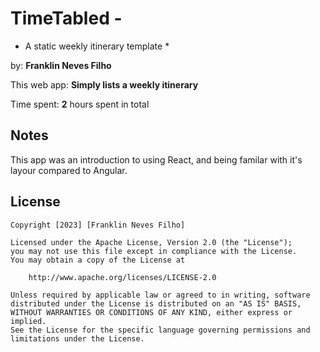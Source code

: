 # TimeTabled - 
* A static weekly itinerary template *

by: **Franklin Neves Filho**

This web app: **Simply lists a weekly itinerary**

Time spent: **2** hours spent in total

## Notes

This app was an introduction to using React, and being familar with it's layour compared to Angular.

## License

    Copyright [2023] [Franklin Neves Filho]

    Licensed under the Apache License, Version 2.0 (the "License");
    you may not use this file except in compliance with the License.
    You may obtain a copy of the License at

        http://www.apache.org/licenses/LICENSE-2.0

    Unless required by applicable law or agreed to in writing, software
    distributed under the License is distributed on an "AS IS" BASIS,
    WITHOUT WARRANTIES OR CONDITIONS OF ANY KIND, either express or implied.
    See the License for the specific language governing permissions and
    limitations under the License.
